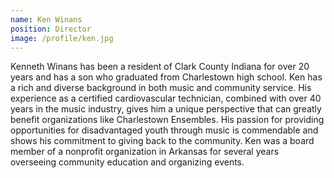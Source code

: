 ```yaml
---
name: Ken Winans
position: Director
image: /profile/ken.jpg
---
```


Kenneth Winans has been a resident of Clark County Indiana for over 20 years and has a son who graduated from Charlestown high school. Ken has a rich and diverse background in both music and community service. His experience as a certified cardiovascular technician, combined with over 40 years in the music industry, gives him a unique perspective that can greatly benefit organizations like Charlestown Ensembles. His passion for providing opportunities for disadvantaged youth through music is commendable and shows his commitment to giving back to the community. Ken was a board member of a nonprofit organization in Arkansas for several years overseeing community education and organizing events.
